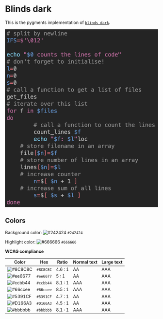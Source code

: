 # Blinds dark

This is the pygments implementation of [`blinds dark`](https://github.com/orbulant/blinds-theme).

![Screenshot of the dark accessibility theme in a bash script](./images/blinds-dark.png)

## Colors

Background color: ![#242424](https://via.placeholder.com/20/242424/242424.png) `#242424`

Highlight color: ![#666666](https://via.placeholder.com/20/666666/666666.png) `#666666`

**WCAG compliance**

| Color | Hex | Ratio | Normal text | Large text |
| ----- | --- | ----- | ----------- | ---------- |
| ![#8C8C8C](https://via.placeholder.com/20/8C8C8C/8C8C8C.png) | `#8C8C8C` | 4.6 : 1 | AA | AAA |
| ![#ee6677](https://via.placeholder.com/20/ee6677/ee6677.png) | `#ee6677` | 5 : 1 | AA | AAA |
| ![#ccbb44](https://via.placeholder.com/20/ccbb44/ccbb44.png) | `#ccbb44` | 8.1 : 1 | AAA | AAA |
| ![#66ccee](https://via.placeholder.com/20/66ccee/66ccee.png) | `#66ccee` | 8.5 : 1 | AAA | AAA |
| ![#5391CF](https://via.placeholder.com/20/5391CF/5391CF.png) | `#5391CF` | 4.7 : 1 | AA | AAA |
| ![#D166A3](https://via.placeholder.com/20/D166A3/D166A3.png) | `#D166A3` | 4.5 : 1 | AA | AAA |
| ![#bbbbbb](https://via.placeholder.com/20/bbbbbb/bbbbbb.png) | `#bbbbbb` | 8.1 : 1 | AAA | AAA |
